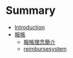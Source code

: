 # Summary

* [Introduction](README.md)
* [報帳](reimburse.md)
   * [報帳理念簡介](reimbureseconcept.md)
   * [reimbursesystem](reimbursesystem.md)


